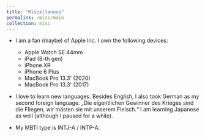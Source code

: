 ```yaml
---
title: "Miscellanous"
permalink: /misc/main
collection: misc
---
```


* I am a fan (maybe) of Apple Inc. I own the following devices:

  * Apple Watch SE 44mm
  * iPad (8-th gen)
  * iPhone XR
  * iPhone 6 Plus
  * MacBook Pro 13.3' (2020)
  * MacBook Pro 13.3' (2017)

* I love to learn new languages. Besides English, I also took German as my second foreign language. „Die eigentlichen Gewinner des Krieges sind die Fliegen, wir mästen sie mit unserem Fleisch.“ I am learning Japanese as well (although I paused for a while).

* My MBTI type is INTJ-A / INTP-A.
